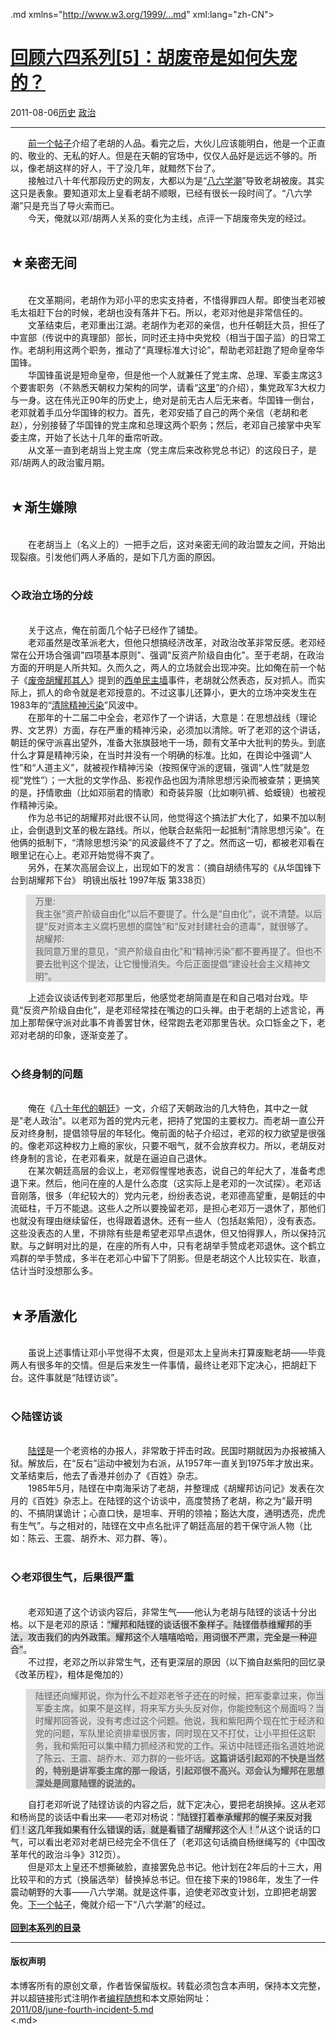 <!DOCTYPE.md>
.md xmlns="http://www.w3.org/1999/...md" xml:lang="zh-CN">
<head>
<meta http-equiv="Content-Type" content="text.md; charset=utf-8" />
<meta name="generator" content="Python script by program.think@gmail.com" />
<meta name="provider" content="program-think.blogspot.com" />
<link type="text/css" rel="stylesheet" href="../../css/program-think.css" />
<title>回顾六四系列[5]：胡废帝是如何失宠的？ - 编程随想的博客</title>
</head>
<body>
<div id="main" style="width:100%;">
<h1><a href="../../index.md" title="回到首页">回顾六四系列[5]：胡废帝是如何失宠的？</a></h1>
<div class="post-info"><span class="date-header">2011-08-06</span><a href="../../tags/E58E86E58FB2.md" class="tag">历史</a> <a href="../../tags/E694BFE6B2BB.md" class="tag">政治</a> </div>
<hr>
<div class="post">
&#12288;&#12288;<a href="../../2011/07/june-fourth-incident-4.md">前一个帖子</a>介绍了老胡的人品。看完之后，大伙儿应该能明白，他是一个正直的、敬业的、无私的好人。但是在天朝的官场中，仅仅人品好是远远不够的。所以，像老胡这样的好人，干了没几年，就黯然下台了。<br />&#12288;&#12288;接触过八十年代那段历史的网友，大都以为是“<a href="../../2011/09/june-fourth-incident-6.md">八六学潮</a>”导致老胡被废。其实这只是表象。要知道邓太上皇看老胡不顺眼，已经有很长一段时间了。“八六学潮”只是充当了导火索而已。<br />&#12288;&#12288;今天，俺就以邓/胡两人关系的变化为主线，点评一下胡废帝失宠的经过。<!--program-think--><br /><br /><h2>★亲密无间</h2><br />&#12288;&#12288;在文革期间，老胡作为邓小平的忠实支持者，不惜得罪四人帮。即使当老邓被毛太祖赶下台的时候，老胡也没有落井下石。所以，老邓对他是非常信任的。<br />&#12288;&#12288;文革结束后，老邓重出江湖。老胡作为老邓的亲信，也升任朝廷大员，担任了中宣部（传说中的真理部）部长，同时还主持中央党校（相当于国子监）的日常工作。老胡利用这两个职务，推动了“真理标准大讨论”，帮助老邓赶跑了短命皇帝华国锋。<br />&#12288;&#12288;华国锋虽说是短命皇帝，但是他一个人就兼任了党主席、总理、军委主席这3个要害职务（不熟悉天朝权力架构的同学，请看“<a href="../../2011/06/june-fourth-incident-1.md">这里</a>”的介绍），集党政军3大权力与一身。这在伟光正90年的历史上，绝对是前无古人后无来者。华国锋一倒台，老邓就着手瓜分华国锋的权力。首先，老邓安插了自己的两个亲信（老胡和老赵），分别接替了华国锋的党主席和总理这两个职务；然后，老邓自己接掌中央军委主席，开始了长达十几年的垂帘听政。<br />&#12288;&#12288;从文革一直到老胡当上党主席（党主席后来改称党总书记）的这段日子，是邓/胡两人的政治蜜月期。<br /><br /><h2>★渐生嫌隙</h2><br />&#12288;&#12288;在老胡当上（名义上的）一把手之后，这对亲密无间的政治盟友之间，开始出现裂痕。引发他们两人矛盾的，是如下几方面的原因。<br /><br /><h3>◇政治立场的分歧</h3><br />&#12288;&#12288;关于这点，俺在前面几个帖子已经作了铺垫。<br />&#12288;&#12288;老邓虽然是改革派老大，但他只想搞经济改革，对政治改革非常反感。老邓经常在公开场合强调"四项基本原则"、强调"反资产阶级自由化"。至于老胡，在政治方面的开明是人所共知。久而久之，两人的立场就会出现冲突。比如俺在前一个帖子《<a href="../../2011/07/june-fourth-incident-4.md">废帝胡耀邦其人</a>》提到的<a href="https://zh.wikipedia.org/wiki/%E8%A5%BF%E5%8D%95%E6%B0%91%E4%B8%BB%E5%A2%99" target="_blank" rel="nofollow">西单民主墙</a>事件，老胡就公然表态，反对抓人。而实际上，抓人的命令就是老邓授意的。不过这事儿还算小，更大的立场冲突发生在1983年的“<a href="https://zh.wikipedia.org/wiki/%E6%B8%85%E9%99%A4%E7%B2%BE%E7%A5%9E%E6%B1%A1%E6%9F%93" target="_blank" rel="nofollow">清除精神污染</a>”风波中。<br />&#12288;&#12288;在那年的十二届二中全会，老邓作了一个讲话，大意是：在思想战线（理论界、文艺界）方面，存在严重的精神污染，必须加以清除。听了老邓的这个讲话，朝廷的保守派喜出望外，准备大张旗鼓地干一场，颇有文革中大批判的势头。到底什么才算是精神污染，在当时并没有一个明确的标准。比如，在舆论中强调“人性”和“人道主义”，就被视作精神污染（按照保守派的逻辑，强调“人性”就是忽视“党性”）；一大批的文学作品、影视作品也因为清除思想污染而被查禁；更搞笑的是，抒情歌曲（比如邓丽君的情歌）和奇装异服（比如喇叭裤、蛤蟆镜）也被视作精神污染。<br />&#12288;&#12288;作为总书记的胡耀邦对此很不认同，他觉得这个搞法扩大化了，如果不加以制止，会倒退到文革的极左路线。所以，他联合赵紫阳一起抵制“清除思想污染”。在他俩的抵制下，“清除思想污染”的风波最终不了了之。然而这一切，都被老邓看在眼里记在心上。老邓开始觉得不爽了。<br />&#12288;&#12288;另外，在某次高层会议上，出现如下的发言：（摘自胡绩伟写的《从华国锋下台到胡耀邦下台》 明镜出版社 1997年版 第338页）<br /><blockquote style="background-color:#DDD;">万里:<br />我主张“资产阶级自由化”以后不要提了。什么是“自由化”，说不清楚。以后提“反对资本主义腐朽思想的腐蚀”和“反对封建社会的遗毒”，就很够了。<br />胡耀邦:<br />我同意万里的意见，“资产阶级自由化”和“精神污染”都不要再提了。但也不要去批判这个提法，让它慢慢消失。今后正面提倡“建设社会主义精神文明”。</blockquote>&#12288;&#12288;上述会议谈话传到老邓那里后，他感觉老胡简直是在和自己唱对台戏。毕竟“反资产阶级自由化”，是老邓经常挂在嘴边的口头禅。由于老胡的上述言论，再加上那帮保守派对此事不肯善罢甘休，经常跑去老邓那里告状。众口铄金之下，老邓对老胡的印象，逐渐变差了。<br /><br /><h3>◇终身制的问题</h3><br />&#12288;&#12288;俺在《<a href="../../2011/06/june-fourth-incident-1.md">八十年代的朝廷</a>》一文，介绍了天朝政治的几大特色，其中之一就是"老人政治"。以老邓为首的党内元老，把持了党国的主要权力。而老胡一直公开反对终身制，提倡领导层的年轻化。俺前面的帖子介绍过，老邓的权力欲望是很强的。像老邓这种权力上瘾的家伙，只要不咽气，就不会放弃权力。所以，老胡反对终身制的言论，在老邓看来，就是在逼迫自己退休。<br />&#12288;&#12288;在某次朝廷高层的会议上，老邓假惺惺地表态，说自己的年纪大了，准备考虑退下来。然后，他问在座的人是什么态度（这实际上是老邓的一次试探）。老邓话音刚落，很多（年纪较大的）党内元老，纷纷表态说，老邓德高望重，是朝廷的中流砥柱，千万不能退。这些人之所以要挽留老邓，是担心老邓万一退休了，那他们也就没有理由继续留任，也得跟着退休。还有一些人（包括赵紫阳），没有表态。这些没表态的人里，不排除有些是希望老邓早点退休，但又怕得罪人，所以保持沉默。与之鲜明对比的是，在座的所有人中，只有老胡举手赞成老邓退休。这个鹤立鸡群的举手赞成，多半在老邓心中留下了阴影。但是老胡这个人比较实在、耿直，估计当时没想那么多。<br /><br /><h2>★矛盾激化</h2><br />&#12288;&#12288;虽说上述事情让邓小平觉得不太爽，但是邓太上皇尚未打算废黜老胡——毕竟两人有很多年的交情。但是后来发生一件事情，最终让老邓下定决心，把胡赶下台。这件事就是“陆铿访谈”。<br /><br /><h3>◇陆铿访谈</h3><br />&#12288;&#12288;<a href="https://zh.wikipedia.org/wiki/%E9%99%B8%E9%8F%97" target="_blank" rel="nofollow">陆铿</a>是一个老资格的办报人，非常敢于抨击时政。民国时期就因为办报被捕入狱。解放后，在“反右”运动中被划为右派，从1957年一直关到1975年才放出来。文革结束后，他去了香港并创办了《百姓》杂志。<br />&#12288;&#12288;1985年5月，陆铿在中南海采访了老胡，并整理成《胡耀邦访问记》发表在次月的《百姓》杂志上。在陆铿的这个访谈中，高度赞扬了老胡，称之为“最开明的、不搞阴谋诡计；心直口快，是坦率、开明的领袖；豁达大度，通明透亮，虎虎有生气”。与之相对的，陆铿在文中点名批评了朝廷高层的若干保守派人物（比如：陈云、王震、胡乔木、邓力群、等）。<br /><br /><h3>◇老邓很生气，后果很严重</h3><br />&#12288;&#12288;老邓知道了这个访谈内容后，非常生气——他认为老胡与陆铿的谈话十分出格。以下是老邓的原话：<q style="background-color:#DDD;">耀邦和陆铿的谈话很不象样子。陆铿借恭维耀邦的手法，攻击我们的内外政策。耀邦这个人嘻嘻哈哈，用词很不严肃，完全是一种迎合</q>。<br />&#12288;&#12288;不过捏，老邓之所以非常生气，还有更深层的原因（以下摘自赵紫阳的回忆录《改革历程》，粗体是俺加的）<br /><blockquote style="background-color:#DDD;">陆铿还向耀邦说，你为什么不趁邓老爷子还在的时候，把军委拿过来，你当军委主席。如果不是这样，将来军方头头反对你，你能控制这个局面吗？当时耀邦回答说，没有考虑过这个问题。他说，我和紫阳两个现在忙于经济和党的问题，军队里论资排辈很厉害，同时现在又不打仗，让小平担任这职务，我和紫阳可以集中精力抓经济和党的工作。采访中陆铿还指名道姓地说了陈云、王震、胡乔木、邓力群的一些坏话。<b>这篇讲话引起邓的不快是当然的，特别是讲军委主席的那一段话，引起邓很不高兴。邓会认为耀邦在思想深处是同意陆铿的说法的。</b></blockquote>&#12288;&#12288;自打老邓听说了陆铿访谈的内容之后，就下定决心，要把老胡换掉。这从老邓和杨尚昆的谈话中看出来——老邓对杨说：<q style="background-color:#DDD;">陆铿打着奉承耀邦的幌子来反对我们！这几年我如果有什么错误的话，就是看错了胡耀邦这个人！</q>从这个说话的口气，可以看出老邓对老胡已经完全不信任了（老邓这句话摘自杨继绳写的《中国改革年代的政治斗争》312页）。<br />&#12288;&#12288;但是邓太上皇还不想撕破脸，直接罢免总书记。他计划在2年后的十三大，用比较平和的方式（换届选举）替换掉总书记。但在接下来的1986年，发生了一件震动朝野的大事——八六学潮。就是这件事，迫使老邓改变计划，立即把老胡罢免。<a href="../../2011/09/june-fourth-incident-6.md">下一个帖子</a>，俺就介绍一下“八六学潮”的经过。<br /><br /><a href="../../2011/06/june-fourth-incident-0.md#index"><b>回到本系列的目录</b></a><div class="blogger-post-footer">
</div>
<hr>
<div class="copyright">
<h4>版权声明</h4>
本博客所有的原创文章，作者皆保留版权。转载必须包含本声明，保持本文完整，并以超链接形式注明作者<a href="mailto:program.think@gmail.com">编程随想</a>和本文原始网址：<br>
<a href="2011/08/june-fourth-incident-5.md">2011/08/june-fourth-incident-5.md</a>
</div>
</div>
</body>
<.md>
